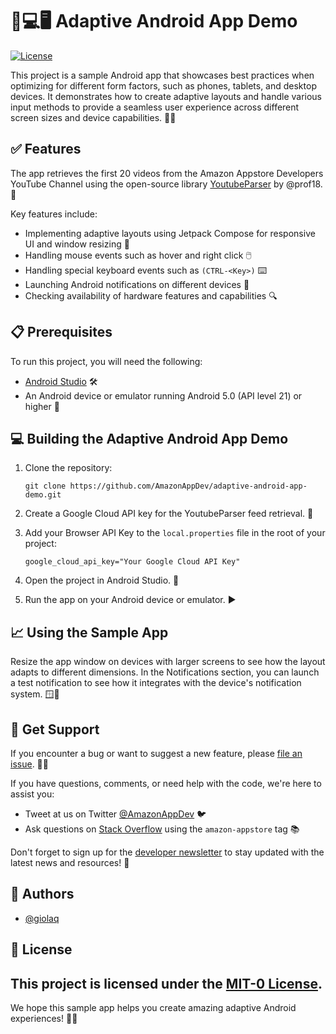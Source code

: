 # 📱💻🖥️ Adaptive Android App Demo

[![License](https://img.shields.io/badge/License-MIT0-green)](LICENSE)

This project is a sample Android app that showcases best practices when optimizing for different form factors, such as phones, tablets, and desktop devices. It demonstrates how to create adaptive layouts and handle various input methods to provide a seamless user experience across different screen sizes and device capabilities. 📐🎨

## ✅ Features

The app retrieves the first 20 videos from the Amazon Appstore Developers YouTube Channel using the open-source library [YoutubeParser](https://github.com/prof18/YoutubeParser) by @prof18. 🙌

Key features include:

- Implementing adaptive layouts using Jetpack Compose for responsive UI and window resizing 🌈
- Handling mouse events such as hover and right click 🖱️
- Handling special keyboard events such as `(CTRL-<Key>)` ⌨️
- Launching Android notifications on different devices 🔔
- Checking availability of hardware features and capabilities 🔍

## 📋 Prerequisites

To run this project, you will need the following:

- [Android Studio](https://developer.android.com/studio) 🛠️
- An Android device or emulator running Android 5.0 (API level 21) or higher 📱

## 💻 Building the Adaptive Android App Demo

1. Clone the repository:
   ```
   git clone https://github.com/AmazonAppDev/adaptive-android-app-demo.git
   ```

2. Create a Google Cloud API key for the YoutubeParser feed retrieval. 🔑

3. Add your Browser API Key to the `local.properties` file in the root of your project:
   ```
   google_cloud_api_key="Your Google Cloud API Key"
   ```

4. Open the project in Android Studio. 🌟

5. Run the app on your Android device or emulator. ▶️

## 📈 Using the Sample App

Resize the app window on devices with larger screens to see how the layout adapts to different dimensions. In the Notifications section, you can launch a test notification to see how it integrates with the device's notification system. 🪟🔔

## 💬 Get Support

If you encounter a bug or want to suggest a new feature, please [file an issue](https://github.com/AmazonAppDev/adaptive-android-app-demo/issues). 🐛💡

If you have questions, comments, or need help with the code, we're here to assist you:

- Tweet at us on Twitter [@AmazonAppDev](https://twitter.com/AmazonAppDev) 🐦
- Ask questions on [Stack Overflow](https://stackoverflow.com/questions/tagged/amazon-appstore) using the `amazon-appstore` tag 📚

Don't forget to sign up for the [developer newsletter](https://developer.amazon.com/developer-news-and-updates) to stay updated with the latest news and resources! 📧

## 👥 Authors

- [@giolaq](https://github.com/giolaq)

## 📄 License

This project is licensed under the [MIT-0 License](LICENSE).
---

We hope this sample app helps you create amazing adaptive Android experiences! 🚀✨
